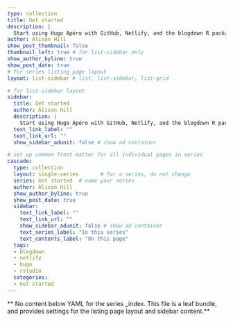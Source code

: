 ```yaml
---
type: collection
title: Get started
description: |
  Start using Hugo Apéro with GitHub, Netlify, and the blogdown R package with RStudio.
author: Alison Hill
show_post_thumbnail: false
thumbnail_left: true # for list-sidebar only
show_author_byline: true
show_post_date: true
# for series listing page layout
layout: list-sidebar # list, list-sidebar, list-grid

# for list-sidebar layout
sidebar: 
  title: Get started
  author: Alison Hill
  description: |
    Start using Hugo Apéro with GitHub, Netlify, and the blogdown R package with RStudio.
  text_link_label: ""
  text_link_url: ""
  show_sidebar_adunit: false # show ad container

# set up common front matter for all individual pages in series
cascade:
  type: collection
  layout: single-series       # for a series, do not change
  series: Get started  # name your series
  author: Alison Hill
  show_author_byline: true
  show_post_date: true
  sidebar:
    text_link_label: ""
    text_link_url: ""
    show_sidebar_adunit: false # show ad container
    text_series_label: "In this series" 
    text_contents_label: "On this page" 
  tags:
  - blogdown
  - netlify
  - hugo
  - rstudio
  categories:
  - Get started
---
```


** No content below YAML for the series _index. This file is a leaf bundle, and provides settings for the listing page layout and sidebar content.**